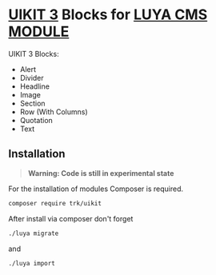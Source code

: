 # [UIKIT 3](https://getuikit.com/) Blocks for [LUYA CMS MODULE](https://luya.io/)

UIKIT 3 Blocks:

+ Alert
+ Divider
+ Headline
+ Image
+ Section
+ Row (With Columns)
+ Quotation
+ Text

## Installation

> **Warning: Code is still in experimental state**

For the installation of modules Composer is required.

```sh
composer require trk/uikit
```

After install via composer don't forget

```sh
./luya migrate
```

and

```sh
./luya import
```